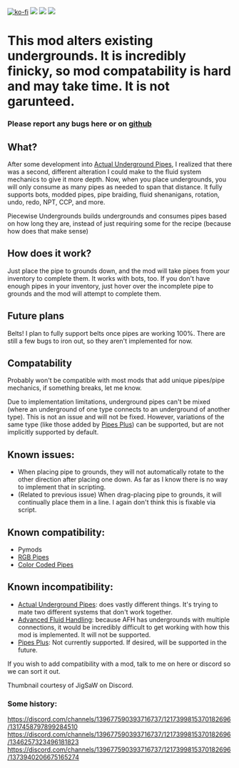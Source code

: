 [![ko-fi](https://img.shields.io/badge/Ko--fi-Donate%20-hotpink?logo=kofi&logoColor=white&style=for-the-badge)](https://ko-fi.com/protocol1903) [![](https://img.shields.io/badge/dynamic/json?color=orange&label=Factorio&query=downloads_count&suffix=%20downloads&url=https%3A%2F%2Fmods.factorio.com%2Fapi%2Fmods%2Fpiecewise-undergrounds&style=for-the-badge)](https://mods.factorio.com/mod/piecewise-undergrounds) [![](https://img.shields.io/badge/Discord-Community-blue?style=for-the-badge)](https://discord.gg/K3fXMGVc4z) [![](https://img.shields.io/badge/Github-Source-green?style=for-the-badge)](https://github.com/protocol-1903/piecewise-undergrounds)

# This mod alters existing undergrounds. It is incredibly finicky, so mod compatability is hard and may take time. It is not garunteed.
### Please report any bugs here or on [github](https://github.com/protocol-1903/piecewise-undergrounds)

## What?
After some development into [Actual Underground Pipes](https://mods.factorio.com/mod/the-one-mod-with-underground-bits), I realized that there was a second, different alteration I could make to the fluid system mechanics to give it more depth. Now, when you place undergrounds, you will only consume as many pipes as needed to span that distance. It fully supports bots, modded pipes, pipe braiding, fluid shenanigans, rotation, undo, redo, NPT, CCP, and more.

Piecewise Undergrounds builds undergrounds and consumes pipes based on how long they are, instead of just requiring some for the recipe (because how does that make sense)

## How does it work?
Just place the pipe to grounds down, and the mod will take pipes from your inventory to complete them. It works with bots, too. If you don't have enough pipes in your inventory, just hover over the incomplete pipe to grounds and the mod will attempt to complete them.

## Future plans
Belts! I plan to fully support belts once pipes are working 100%. There are still a few bugs to iron out, so they aren't implemented for now.

## Compatability
Probably won't be compatible with most mods that add unique pipes/pipe mechanics, if something breaks, let me know.

Due to implementation limitations, underground pipes can't be mixed (where an underground of one type connects to an underground of another type). This is not an issue and will not be fixed. However, variations of the same type (like those added by [Pipes Plus](https://mods.factorio.com/mod/pipe_plus)) can be supported, but are not implicitly supported by default.

## Known issues:
- When placing pipe to grounds, they will not automatically rotate to the other direction after placing one down. As far as I know there is no way to implement that in scripting.
- (Related to previous issue) When drag-placing pipe to grounds, it will continually place them in a line. I again don't think this is fixable via script.

## Known compatibility:
- Pymods
- [RGB Pipes](https://mods.factorio.com/mod/RGBPipes)
- [Color Coded Pipes](https://mods.factorio.com/mod/color-coded-pipes)

## Known incompatibility:
- [Actual Underground Pipes](https://mods.factorio.com/mod/the-one-mod-with-underground-bits): does vastly different things. It's trying to mate two different systems that don't work together.
- [Advanced Fluid Handling](https://mods.factorio.com/mod/underground-pipe-pack): because AFH has undergrounds with multiple connections, it would be incredibly difficult to get working with how this mod is implemented. It will not be supported.
- [Pipes Plus](https://mods.factorio.com/mod/pipe_plus): Not currently supported. If desired, will be supported in the future.

If you wish to add compatibility with a mod, talk to me on here or discord so we can sort it out.

Thumbnail courtesy of JigSaW on Discord.

### Some history:
https://discord.com/channels/139677590393716737/1217399815370182696/1317458797899284510
https://discord.com/channels/139677590393716737/1217399815370182696/1346257323496181823
https://discord.com/channels/139677590393716737/1217399815370182696/1373940206675165274